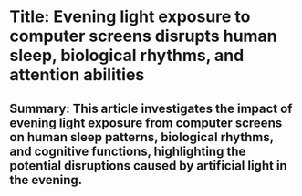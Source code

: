 # Title: Evening light exposure to computer screens disrupts human sleep, biological rhythms, and attention abilities

## Summary: This article investigates the impact of evening light exposure from computer screens on human sleep patterns, biological rhythms, and cognitive functions, highlighting the potential disruptions caused by artificial light in the evening.